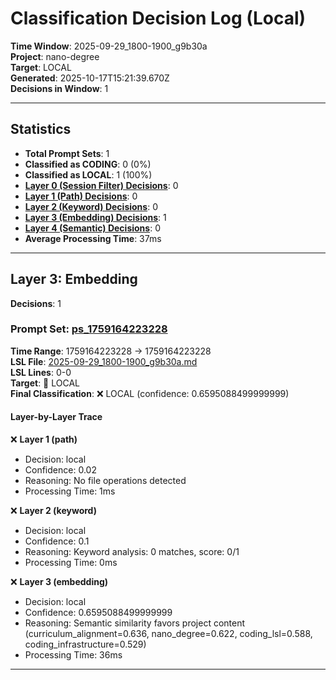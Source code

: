 # Classification Decision Log (Local)

**Time Window**: 2025-09-29_1800-1900_g9b30a<br>
**Project**: nano-degree<br>
**Target**: LOCAL<br>
**Generated**: 2025-10-17T15:21:39.670Z<br>
**Decisions in Window**: 1

---

## Statistics

- **Total Prompt Sets**: 1
- **Classified as CODING**: 0 (0%)
- **Classified as LOCAL**: 1 (100%)
- **[Layer 0 (Session Filter) Decisions](#layer-0-session-filter)**: 0
- **[Layer 1 (Path) Decisions](#layer-1-path)**: 0
- **[Layer 2 (Keyword) Decisions](#layer-2-keyword)**: 0
- **[Layer 3 (Embedding) Decisions](#layer-3-embedding)**: 1
- **[Layer 4 (Semantic) Decisions](#layer-4-semantic)**: 0
- **Average Processing Time**: 37ms

---

## Layer 3: Embedding

**Decisions**: 1

### Prompt Set: [ps_1759164223228](../../history/2025-09-29_1800-1900_g9b30a.md#ps_1759164223228)

**Time Range**: 1759164223228 → 1759164223228<br>
**LSL File**: [2025-09-29_1800-1900_g9b30a.md](../../history/2025-09-29_1800-1900_g9b30a.md#ps_1759164223228)<br>
**LSL Lines**: 0-0<br>
**Target**: 📍 LOCAL<br>
**Final Classification**: ❌ LOCAL (confidence: 0.6595088499999999)

#### Layer-by-Layer Trace

❌ **Layer 1 (path)**
- Decision: local
- Confidence: 0.02
- Reasoning: No file operations detected
- Processing Time: 1ms

❌ **Layer 2 (keyword)**
- Decision: local
- Confidence: 0.1
- Reasoning: Keyword analysis: 0 matches, score: 0/1
- Processing Time: 0ms

❌ **Layer 3 (embedding)**
- Decision: local
- Confidence: 0.6595088499999999
- Reasoning: Semantic similarity favors project content (curriculum_alignment=0.636, nano_degree=0.622, coding_lsl=0.588, coding_infrastructure=0.529)
- Processing Time: 36ms

---

